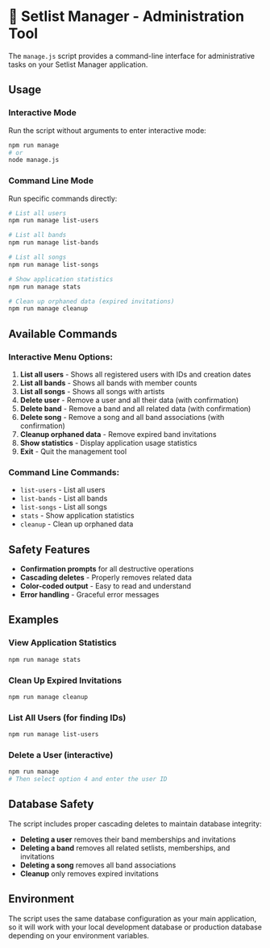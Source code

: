 # 🎵 Setlist Manager - Administration Tool

The `manage.js` script provides a command-line interface for administrative tasks on your Setlist Manager application.

## Usage

### Interactive Mode
Run the script without arguments to enter interactive mode:

```bash
npm run manage
# or
node manage.js
```

### Command Line Mode
Run specific commands directly:

```bash
# List all users
npm run manage list-users

# List all bands
npm run manage list-bands

# List all songs
npm run manage list-songs

# Show application statistics
npm run manage stats

# Clean up orphaned data (expired invitations)
npm run manage cleanup
```

## Available Commands

### Interactive Menu Options:
1. **List all users** - Shows all registered users with IDs and creation dates
2. **List all bands** - Shows all bands with member counts
3. **List all songs** - Shows all songs with artists
4. **Delete user** - Remove a user and all their data (with confirmation)
5. **Delete band** - Remove a band and all related data (with confirmation)
6. **Delete song** - Remove a song and all band associations (with confirmation)
7. **Cleanup orphaned data** - Remove expired band invitations
8. **Show statistics** - Display application usage statistics
9. **Exit** - Quit the management tool

### Command Line Commands:
- `list-users` - List all users
- `list-bands` - List all bands
- `list-songs` - List all songs
- `stats` - Show application statistics
- `cleanup` - Clean up orphaned data

## Safety Features

- **Confirmation prompts** for all destructive operations
- **Cascading deletes** - Properly removes related data
- **Color-coded output** - Easy to read and understand
- **Error handling** - Graceful error messages

## Examples

### View Application Statistics
```bash
npm run manage stats
```

### Clean Up Expired Invitations
```bash
npm run manage cleanup
```

### List All Users (for finding IDs)
```bash
npm run manage list-users
```

### Delete a User (interactive)
```bash
npm run manage
# Then select option 4 and enter the user ID
```

## Database Safety

The script includes proper cascading deletes to maintain database integrity:

- **Deleting a user** removes their band memberships and invitations
- **Deleting a band** removes all related setlists, memberships, and invitations
- **Deleting a song** removes all band associations
- **Cleanup** only removes expired invitations

## Environment

The script uses the same database configuration as your main application, so it will work with your local development database or production database depending on your environment variables. 